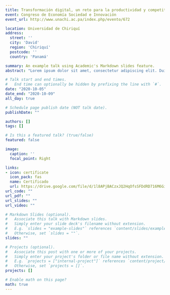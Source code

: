 ```yaml
---
title: Transformación digital, un reto para la productividad y competitividad en entornos educativos y empresariales ante la crisis actual
event: Congreso de Economía Sociedad e Innovación
event_url: http://www.unachi.ac.pa/index.php/evento/672

location: Universidad de Chiriquí
address:
  street: ''
  city: 'David'
  region: 'Chiriquí'
  postcode: ''
  country: 'Panamá'

summary: An example talk using Academic's Markdown slides feature.
abstract: "Lorem ipsum dolor sit amet, consectetur adipiscing elit. Duis posuere tellusac convallis placerat. Proin tincidunt magna sed ex sollicitudin condimentum. Sed ac faucibus dolor, scelerisque sollicitudin nisi. Cras purus urna, suscipit quis sapien eu, pulvinar tempor diam."

# Talk start and end times.
#   End time can optionally be hidden by prefixing the line with `#`.
date: "2020-10-05"
date_end: "2020-10-09"
all_day: true

# Schedule page publish date (NOT talk date).
publishDate: ""

authors: []
tags: []

# Is this a featured talk? (true/false)
featured: false

image:
  caption: ''
  focal_point: Right

links:
- icon: certificate
  icon_pack: fas
  name: Certificado
  url: https://drive.google.com/file/d/1l8APjBACzxJQ2HqOfsSFDdRD716M6Gij/view?usp=sharing
url_code: ""
url_pdf: ""
url_slides: ""
url_video: ""

# Markdown Slides (optional).
#   Associate this talk with Markdown slides.
#   Simply enter your slide deck's filename without extension.
#   E.g. `slides = "example-slides"` references `content/slides/example-slides.md`.
#   Otherwise, set `slides = ""`.
slides: ""

# Projects (optional).
#   Associate this post with one or more of your projects.
#   Simply enter your project's folder or file name without extension.
#   E.g. `projects = ["internal-project"]` references `content/project/deep-learning/index.md`.
#   Otherwise, set `projects = []`.
projects: []

# Enable math on this page?
math: true
---
```

